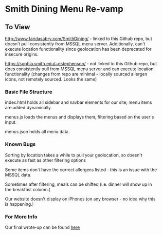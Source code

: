 # Smith Dining Menu Re-vamp

## To View ##
http://www.faridasabry.com/SmithDining/ - linked to this Github repo, but doesn't pull consistently from MSSQL menu server. Additionally, can't execute location functionality since geolocation has been deprecated for insecure origins.

https://sophia.smith.edu/~estephenson/ - not linked to this Github repo, but does consistently pull from MSSQL menu server and can execute location functionality (changes from repo are minimal - locally sourced allergen icons, not remotely sourced. Looks the same)

### Basic File Structure ###
index.html holds all sidebar and navbar elements for our site; menu items are added dynamically.

menus.js loads the menus and displays them, filtering based on the user's input.

menus.json holds all menu data.

### Known Bugs ###
Sorting by location takes a while to pull your geolocation, so doesn't execute as fast as other filtering options

Some items don't have the correct allergens listed - this is an issue with the MSSQL data.

Sometimes after filtering, meals can be shifted (i.e. dinner will show up in the breakfast column.)

Our website doesn't display on iPhones (on any browser - no idea why this is happening.)

### For More Info ###
Our final wrote-up can be found [here](https://docs.google.com/document/d/14lF3AdbUd1L7TnIwdZQcCsjRQgcHyrWry8xkYB53y-0/edit?usp=sharing)
